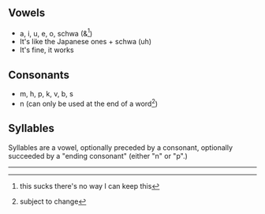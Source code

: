 ## Vowels
- a, i, u, e, o, schwa (&[^2])
- It's like the Japanese ones + schwa (uh)
- It's fine, it works

## Consonants
- m, h, p, k, v, b, s
- n (can only be used at the end of a word[^1])
## Syllables
Syllables are a vowel, optionally preceded by a consonant, optionally succeeded by a "ending consonant" (either "n" or "p".)

----

[^1]: subject to change
[^2]: this sucks there's no way I can keep this
